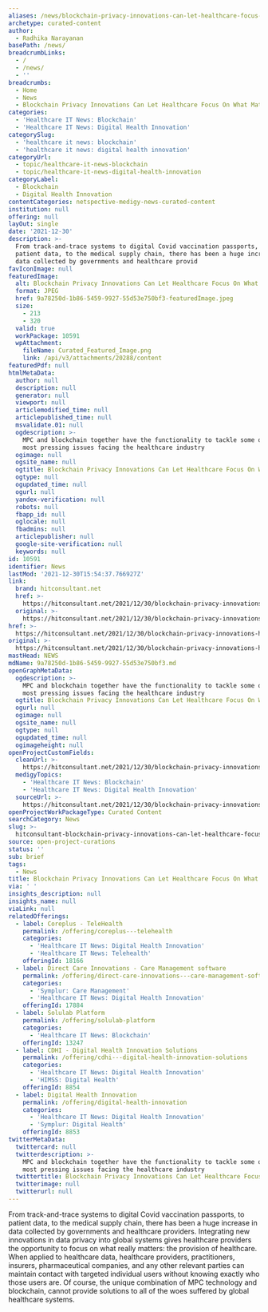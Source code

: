 ```yaml
---
aliases: /news/blockchain-privacy-innovations-can-let-healthcare-focus-on-what-matters
archetype: curated-content
author:
  - Radhika Narayanan
basePath: /news/
breadcrumbLinks:
  - /
  - /news/
  - ''
breadcrumbs:
  - Home
  - News
  - Blockchain Privacy Innovations Can Let Healthcare Focus On What Matters
categories:
  - 'Healthcare IT News: Blockchain'
  - 'Healthcare IT News: Digital Health Innovation'
categorySlug:
  - 'healthcare it news: blockchain'
  - 'healthcare it news: digital health innovation'
categoryUrl:
  - topic/healthcare-it-news-blockchain
  - topic/healthcare-it-news-digital-health-innovation
categoryLabel:
  - Blockchain
  - Digital Health Innovation
contentCategories: netspective-medigy-news-curated-content
institution: null
offering: null
layOut: single
date: '2021-12-30'
description: >-
  From track-and-trace systems to digital Covid vaccination passports, to
  patient data, to the medical supply chain, there has been a huge increase in
  data collected by governments and healthcare provid
favIconImage: null
featuredImage:
  alt: Blockchain Privacy Innovations Can Let Healthcare Focus On What Matters
  format: JPEG
  href: 9a78250d-1b86-5459-9927-55d53e750bf3-featuredImage.jpeg
  size:
    - 213
    - 320
  valid: true
  workPackage: 10591
  wpAttachment:
    fileName: Curated_Featured_Image.png
    link: /api/v3/attachments/20288/content
featuredPdf: null
htmlMetaData:
  author: null
  description: null
  generator: null
  viewport: null
  articlemodified_time: null
  articlepublished_time: null
  msvalidate.01: null
  ogdescription: >-
    MPC and blockchain together have the functionality to tackle some of the
    most pressing issues facing the healthcare industry
  ogimage: null
  ogsite_name: null
  ogtitle: Blockchain Privacy Innovations Can Let Healthcare Focus On What Matters
  ogtype: null
  ogupdated_time: null
  ogurl: null
  yandex-verification: null
  robots: null
  fbapp_id: null
  oglocale: null
  fbadmins: null
  articlepublisher: null
  google-site-verification: null
  keywords: null
id: 10591
identifier: News
lastMod: '2021-12-30T15:54:37.766927Z'
link:
  brand: hitconsultant.net
  href: >-
    https://hitconsultant.net/2021/12/30/blockchain-privacy-innovations-healthcare/#.Yc3T7WjP1PY
  original: >-
    https://hitconsultant.net/2021/12/30/blockchain-privacy-innovations-healthcare/#.Yc3T7WjP1PY
href: >-
  https://hitconsultant.net/2021/12/30/blockchain-privacy-innovations-healthcare/#.Yc3T7WjP1PY
original: >-
  https://hitconsultant.net/2021/12/30/blockchain-privacy-innovations-healthcare/#.Yc3T7WjP1PY
mastHead: NEWS
mdName: 9a78250d-1b86-5459-9927-55d53e750bf3.md
openGraphMetaData:
  ogdescription: >-
    MPC and blockchain together have the functionality to tackle some of the
    most pressing issues facing the healthcare industry
  ogtitle: Blockchain Privacy Innovations Can Let Healthcare Focus On What Matters
  ogurl: null
  ogimage: null
  ogsite_name: null
  ogtype: null
  ogupdated_time: null
  ogimageheight: null
openProjectCustomFields:
  cleanUrl: >-
    https://hitconsultant.net/2021/12/30/blockchain-privacy-innovations-healthcare/#.Yc3T7WjP1PY
  medigyTopics:
    - 'Healthcare IT News: Blockchain'
    - 'Healthcare IT News: Digital Health Innovation'
  sourceUrl: >-
    https://hitconsultant.net/2021/12/30/blockchain-privacy-innovations-healthcare/#.Yc3T7WjP1PY
openProjectWorkPackageType: Curated Content
searchCategory: News
slug: >-
  hitconsultant-blockchain-privacy-innovations-can-let-healthcare-focus-on-what-matters
source: open-project-curations
status: ''
sub: brief
tags:
  - News
title: Blockchain Privacy Innovations Can Let Healthcare Focus On What Matters
via: ' '
insights_description: null
insights_name: null
viaLink: null
relatedOfferings:
  - label: Coreplus - TeleHealth
    permalink: /offering/coreplus---telehealth
    categories:
      - 'Healthcare IT News: Digital Health Innovation'
      - 'Healthcare IT News: Telehealth'
    offeringId: 18166
  - label: Direct Care Innovations - Care Management software
    permalink: /offering/direct-care-innovations---care-management-software
    categories:
      - 'Symplur: Care Management'
      - 'Healthcare IT News: Digital Health Innovation'
    offeringId: 17884
  - label: Solulab Platform
    permalink: /offering/solulab-platform
    categories:
      - 'Healthcare IT News: Blockchain'
    offeringId: 13247
  - label: CDHI - Digital Health Innovation Solutions
    permalink: /offering/cdhi---digital-health-innovation-solutions
    categories:
      - 'Healthcare IT News: Digital Health Innovation'
      - 'HIMSS: Digital Health'
    offeringId: 8854
  - label: Digital Health Innovation
    permalink: /offering/digital-health-innovation
    categories:
      - 'Healthcare IT News: Digital Health Innovation'
      - 'Symplur: Digital Health'
    offeringId: 8853
twitterMetaData:
  twittercard: null
  twitterdescription: >-
    MPC and blockchain together have the functionality to tackle some of the
    most pressing issues facing the healthcare industry
  twittertitle: Blockchain Privacy Innovations Can Let Healthcare Focus On What Matters
  twitterimage: null
  twitterurl: null
---
```

<p>From track-and-trace systems to digital Covid vaccination passports, to patient data, to the medical supply chain, there has been a huge increase in data collected by governments and healthcare providers.
Integrating new innovations in data privacy into global systems gives healthcare providers the opportunity to focus on what really matters: the provision of healthcare.
When applied to healthcare data, healthcare providers, practitioners, insurers, pharmaceutical companies, and any other relevant parties can maintain contact with targeted individual users without knowing exactly who those users are.
Of course, the unique combination of MPC technology and blockchain, cannot provide solutions to all of the woes suffered by global healthcare systems.</p>